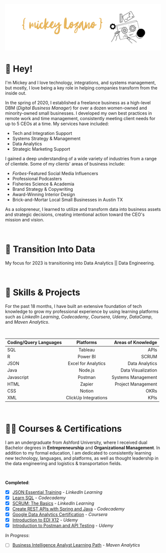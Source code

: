 ![My Image](banner.png)

# 👋 Hey!

I'm Mickey and I love technology, integrations, and systems management, but mostly, I love being a key role in helping companies transform from the inside out.

In the spring of 2020, I established a freelance business as a high-level DBM (*Digital Business Manager*) for over a dozen women-owned and minority-owned small businesses. I developed my own best practices in remote work and time management, consistently meeting client needs for up to 5 CEOs at a time.
My services have included:

- Tech and Integration Support
- Systems Strategy & Management
- Data Analytics
- Strategic Marketing Support

I gained a deep understanding of a wide variety of industries from a range of clientele. Some of my clients' areas of business include:

- *Forbes*-Featured Social Media Influencers
- Professional Podcasters
- Fisheries Science & Academia
- Brand Strategy & Copywriting
- Award-Winning Interior Design
- Brick-and-Mortar Local Small Businesses in Austin TX

As a solopreneur, I learned to utilize and transform data into business assets and strategic decisions, creating intentional action toward the CEO's mission and vision. 

<br/>

# 🔀 Transition Into Data

My focus for 2023 is transitioning into Data Analytics || Data Engineering. 

<br/>

# 🌱 Skills & Projects

For the past 18 months, I have built an extensive foundation of tech knowledge to grow my professional experience by using learning platforms such as *LinkedIn Learning*, *Codecademy*, *Coursera*, *Udemy*, *DataCamp*, and *Maven Analytics*.

<br/>

| Coding/Query Languages | Platforms | Areas of Knowledge |
| :---         |     :---:               |          ---: |
| SQL          | Tableau                 | APIs    |
| R            | Power BI                | SCRUM      |
| JSON         | Excel for Analytics     | Data Analytics    |
| Java         | Node.js                 | Data Visualization      |
| Javascript   | Postman                 | Systems Management    |
| HTML         | Zapier                  | Project Management      |
| CSS          | Notion                  | OKRs    |
| XML          | ClickUp Integrations    | KPIs      |

<br/>

# 👩‍🎓 Courses & Certifications

I am an undergraduate from Ashford University, where I received dual Bachelor degrees in **Entrepreneurship** and **Organizational Management**. In addition to my formal education, I 
am dedicated to consistently learning new technology, languages, and platforms, as well as thought leadership in the data engineering and logistics & transportation fields.

<br/>

**Completed**:
- [x] [JSON Essential Training](https://www.linkedin.com/learning/certificates/b34cc02fa9b810cccf0cd143891bba86c2ff5b9a7b4470c337ab74ed3554e022) - *LinkedIn Learning*
- [x] [Learn SQL](https://www.codecademy.com/profiles/mloza512/certificates/042a4e5884e3eb6ea1f2a12be6abb851) - *Codecademy*
- [x] [SCRUM: The Basics](https://www.linkedin.com/learning/certificates/a39414048e7ab2c0f072c3eff3d346454b5187abb3d297f2d0a2b682ffeb7e0a) - *LinkedIn Learning*
- [x] [Create REST APIs with Spring and Java](https://www.codecademy.com/profiles/mloza512/certificates/60f1edf0ac9368001c6025c4) - *Codecademy*
- [x] [Google Data Analytics Certification](https://www.credly.com/badges/363dc354-f007-4886-93f1-4993cbfa6479/linked_in_profile) - *Coursera*
- [x] [Introduction to EDI X12](https://www.udemy.com/certificate/UC-09f5198d-c75b-4fb2-9d86-2d19d3e066f3/) - *Udemy*
- [x] [Introduction to Postman and API Testing](https://www.udemy.com/certificate/UC-f6bb7b1c-5bee-4170-b3b6-e07a2fcc56f0/) - *Udemy*

*In Progress*:
- [ ] [Business Intelligence Analyst Learning Path](https://www.mavenanalytics.io/online-data-analysis-learning-paths) - *Maven Analytics*






